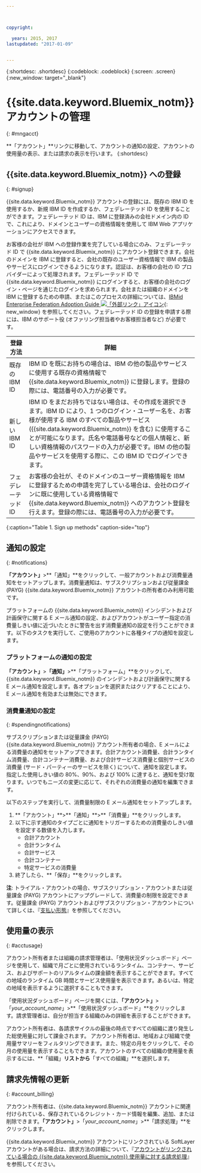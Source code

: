 ```yaml
---



copyright:

  years: 2015, 2017
lastupdated: "2017-01-09"


---
```


{:shortdesc: .shortdesc}
{:codeblock: .codeblock}
{:screen: .screen}
{:new_window: target="_blank"}

# {{site.data.keyword.Bluemix_notm}} アカウントの管理
{: #mngacct}

**「アカウント」**リンクに移動して、アカウントの通知の設定、アカウントの使用量の表示、または請求の表示を行います。
{:shortdesc}

## {{site.data.keyword.Bluemix_notm}} への登録
{: #signup}

{{site.data.keyword.Bluemix_notm}} アカウントの登録には、既存の IBM ID を使用するか、新規 IBM ID を作成するか、フェデレーテッド ID を使用することができます。フェデレーテッド ID は、IBM に登録済みの会社ドメイン内の ID で、これにより、ドメインとユーザーの資格情報を使用して IBM Web アプリケーションにアクセスできます。  

お客様の会社が IBM への登録作業を完了している場合にのみ、フェデレーテッド ID で {{site.data.keyword.Bluemix_notm}} にアカウント登録できます。会社のドメインを IBM に登録すると、会社の既存のユーザー資格情報で IBM の製品やサービスにログインできるようになります。認証は、お客様の会社の ID プロバイダーによって処理されます。フェデレーテッド ID で {{site.data.keyword.Bluemix_notm}} にログインすると、お客様の会社のログイン・ページを通じたログインを求められます。会社または組織のドメインを IBM に登録するための申請、またはこのプロセスの詳細については、[IBMid Enterprise Federation Adoption Guide ![「外部リンク」アイコン](../icons/launch-glyph.svg)](https://ibm.box.com/v/IBMid-Federation-Guide){: new_window} を参照してください。フェデレーテッド ID の登録を申請する際には、IBM のサポート役 (オファリング担当者やお客様担当者など) が必要です。

| 登録方法 | 詳細 |    
|-----------------|---------|
|既存の IBM ID | IBM ID を既にお持ちの場合は、IBM の他の製品やサービスに使用する既存の資格情報で {{site.data.keyword.Bluemix_notm}} に登録します。登録の際には、電話番号の入力が必要です。 |
|新しい IBM ID | IBM ID をまだお持ちではない場合は、その作成を選択できます。IBM ID により、1 つのログイン・ユーザー名を、お客様が使用する IBM のすべての製品やサービス ({{site.data.keyword.Bluemix_notm}} を含む) に使用することが可能になります。氏名や電話番号などの個人情報と、新しい資格情報のパスワードの入力が必要です。IBM の他の製品やサービスを使用する際に、この IBM ID でログインできます。  |
|フェデレーテッド ID | お客様の会社が、そのドメインのユーザー資格情報を IBM に登録するための申請を完了している場合は、会社のログインに既に使用している資格情報で {{site.data.keyword.Bluemix_notm}} へのアカウント登録を行えます。登録の際には、電話番号の入力が必要です。 |
{:caption="Table 1. Sign up methods" caption-side="top"}

## 通知の設定
{: #notifications}

**「アカウント」**&gt;**「通知」**をクリックして、一般アカウントおよび消費量通知をセットアップします。消費量通知は、サブスクリプションおよび従量課金 (PAYG) {{site.data.keyword.Bluemix_notm}} アカウントの所有者のみ利用可能です。

プラットフォームの {{site.data.keyword.Bluemix_notm}} インシデントおよび計画保守に関する E メール通知の設定、およびアカウントがユーザー指定の消費量しきい値に近づいたときに警告を出す消費量通知の設定を行うことができます。以下のタスクを実行して、ご使用のアカウントに各種タイプの通知を設定します。

### プラットフォームの通知の設定

**「アカウント」**&gt;**「通知」**&gt;**「プラットフォーム」**をクリックして、{{site.data.keyword.Bluemix_notm}} のインシデントおよび計画保守に関する E メール通知を設定します。各オプションを選択またはクリアすることにより、E メール通知を有効または無効にできます。

<!-- staging only

**Note**: You are always alerted by email about emergencies and pricing changes.

On the **Platform** tab you can also customize notifications for your orgs, spaces, or applications. Complete the following steps to add a customized notification:

<ol>
<li>Select **Add a Notification**.</li>
<li>Use the search field to find the org, application, service, or resource that you want to set a notification for, or expand the item in the pre-populated list.</li>
<li>Select *Email* to set the notification type.</li>
</ol>

staging only end -->

### 消費量通知の設定
{: #spendingnotifications}

サブスクリプションまたは従量課金 (PAYG) {{site.data.keyword.Bluemix_notm}} アカウント所有者の場合、E メールによる消費量の通知をセットアップできます。合計アカウント消費量、合計ランタイム消費量、合計コンテナー消費量、および合計サービス消費量と個別サービスの消費量 (サード・パーティーのサービスを除く) について、通知を設定します。指定した使用しきい値の 80%、90%、および 100% に達すると、通知を受け取ります。いつでもニーズの変更に応じて、それぞれの消費量の通知を編集できます。

以下のステップを実行して、消費量制限の E メール通知をセットアップします。

<ol>
<li>**「アカウント」**&gt;**「通知」**&gt;**「消費量」**をクリックします。</li>
<li>以下に示す通知のタイプごとに通知をトリガーするための消費量のしきい値を設定する数値を入力します。<br />
<ul>
<li>合計アカウント</li>
<li>合計ランタイム</li>
<li>合計サービス</li>
<li>合計コンテナー</li>
<li>特定サービスの消費量</li>
</ul>
</li>
<li>終了したら、**「保存」**をクリックします。</li>
</ol>

**注**: トライアル・アカウントの場合、サブスクリプション・アカウントまたは従量課金 (PAYG) アカウントにアップグレードして、消費量の制限を設定できます。従量課金 (PAYG) アカウントおよびサブスクリプション・アカウントについて詳しくは、『[支払い形態](/docs/pricing/index.html#pay-accounts)』を参照してください。

## 使用量の表示
{: #acctusage}

アカウント所有者または組織の請求管理者は、「使用状況ダッシュボード」ページを使用して、組織で月ごとに使用されているランタイム、コンテナー、サービス、およびサポートのリアルタイムの課金額を表示することができます。すべての地域のランタイム GB 時間とサービス使用量を表示できます。あるいは、特定の地域を表示するように選択することもできます。

「使用状況ダッシュボード」ページを開くには、**「アカウント」**&gt;「*your_account_name*」&gt;**「使用状況ダッシュボード」**をクリックします。請求管理者は、自分が担当する組織のみの詳細を表示することができます。

アカウント所有者は、各請求サイクルの最後の時点ですべての組織に渡り発生した総使用量に対して課金されます。
アカウント所有者は、地域および組織で使用量サマリーをフィルタリングできます。また、特定の月をクリックして、その月の使用量を表示することもできます。アカウントのすべての組織の使用量を表示するには、**「組織」**リストから**「すべての組織」**を選択します。

## 請求先情報の更新
{: #account_billing}

アカウント所有者は、{{site.data.keyword.Bluemix_notm}} アカウントに関連付けられている、保存されているクレジット・カード情報を編集、追加、または削除できます。**「アカウント」**&gt;「*your_account_name*」&gt;**「請求処理」**をクリックします。

{{site.data.keyword.Bluemix_notm}} アカウントにリンクされている SoftLayer アカウントがある場合は、請求方法の詳細について、『[アカウントがリンクされている場合の {{site.data.keyword.Bluemix_notm}} 使用量に対する請求処理](/docs/admin/softlayerlink.html#bill_usage)』を参照してください。

